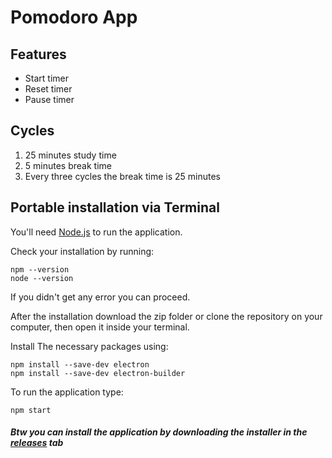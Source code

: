 # Pomodoro App

## Features
* Start timer
* Reset timer
* Pause timer

## Cycles
1. 25 minutes study time
2. 5 minutes break time
3. Every three cycles the break time is 25 minutes

## Portable installation via Terminal
You'll need [Node.js](https://nodejs.org/it/) to run the application.

Check your installation by running:
```
npm --version
node --version
```
If you didn't get any error you can proceed.

After the installation download the zip folder or clone the repository on your computer, then open it inside your terminal.

Install The necessary packages using: 
```
npm install --save-dev electron
npm install --save-dev electron-builder
```
To run the application type:
```
npm start
```

##### Btw you can install the application by downloading the installer in the [releases](https://github.com/Simone-JEF/pomodoro-electron/releases) tab
